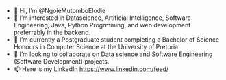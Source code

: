 - 👋 Hi, I’m @NgoieMutomboElodie
- 👀 I’m interested in Datascience, Artificial Intelligence, Software Engineering, Java, Python Progrmming, and web development preferrably in the backend.
- 🌱 I’m currently a Postgraduate student completing a Bachelor of Science Honours in Computer Science at the University of Pretoria
- 💞️ I’m looking to collaborate on Data science and Software Engineering (Software Development) projects.
- 📫 Here is my LinkedIn https://www.linkedin.com/feed/

<!---
NgoieMutomboElodie/NgoieMutomboElodie is a ✨ special ✨ repository because its `README.md` (this file) appears on your GitHub profile.
You can click the Preview link to take a look at your changes.
--->
